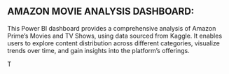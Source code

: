 ## AMAZON MOVIE ANALYSIS DASHBOARD:

This Power BI dashboard provides a comprehensive analysis of Amazon Prime’s Movies and TV Shows, using data sourced from Kaggle. It enables users to explore content distribution across different categories, visualize trends over time, and gain insights into the platform’s offerings.




T
